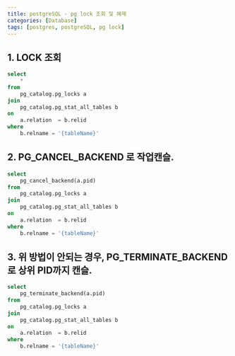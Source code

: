 ```yaml
---
title: postgreSQL - pg lock 조회 및 해제
categories: [Database]
tags: [postgres, postgreSQL, pg lock]
---
```


## 1. LOCK 조회

```sql
select
	*
from
	pg_catalog.pg_locks a
join
	pg_catalog.pg_stat_all_tables b
on
	a.relation  = b.relid
where
	b.relname = '{tableName}'
```

## 2. PG_CANCEL_BACKEND 로 작업캔슬.

```sql
select
	pg_cancel_backend(a.pid)
from
	pg_catalog.pg_locks a
join
	pg_catalog.pg_stat_all_tables b
on
	a.relation  = b.relid
where
	b.relname = '{tableName}'
```

## 3. 위 방법이 안되는 경우, PG_TERMINATE_BACKEND로 상위 PID까지 캔슬.

```sql
select
	pg_terminate_backend(a.pid)
from
	pg_catalog.pg_locks a
join
	pg_catalog.pg_stat_all_tables b
on
	a.relation  = b.relid
where
	b.relname = '{tableName}'
```
